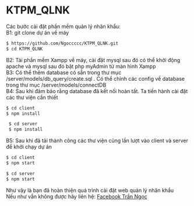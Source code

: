 # KTPM_QLNK
Các bước cài đặt phần mềm quản lý nhân khẩu:<br/>
B1: git clone dự án về máy<br/>

```bash
$ https://github.com/Ngoccccc/KTPM_QLNK.git
$ cd KTPM_QLNK
```

B2: Tải phần mềm Xampp về máy, cài đặt mysql sau đó có thể khởi động apache và mysql sau đó bật php myAdmin từ màn hình Xampp<br/>
B3: Có thể thêm database có sẵn trong thư mục /server/models/db_query/create.sql  . Có thể chỉnh các config về database trong thư mục /server/models/connectDB<br/>
B4: Sau khi đảm bảo rằng database đã kết nối hoàn tất. Ta tiến hành cài đặt các thư viện cần thiết<br/>
 ```bash
 $ cd client
 $ npm install
```
```bash
 $ cd server
 $ npm install
```

B5: Sau khi đã tải thành công các thư viện cũng lần lượt vào client và server để khởi chạy dự án <br/>

 ```bash
 $ cd client
 $ npm start
```

 ```bash
 $ cd server
 $ npm start
```

  Như vậy là bạn đã hoàn thiện quá trình cài đặt web quản lý nhân khẩu<br/>
  Nếu như vẫn không được hãy liên hệ:
  <a href="https://www.facebook.com/tienngoc2k2">Facebook Trần Ngọc</a>
